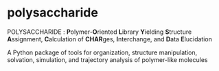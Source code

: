 # polysaccharide
POLYSACCHARIDE : **P**olymer-**O**riented **L**ibrary **Y**ielding **S**tructure **A**ssignment, **C**alculation of **CHAR**ges, **I**nterchange,
and **D**ata **E**lucidation 

A Python package of tools for organization, structure manipulation, solvation, simulation, and trajectory analysis of polymer-like molecules
